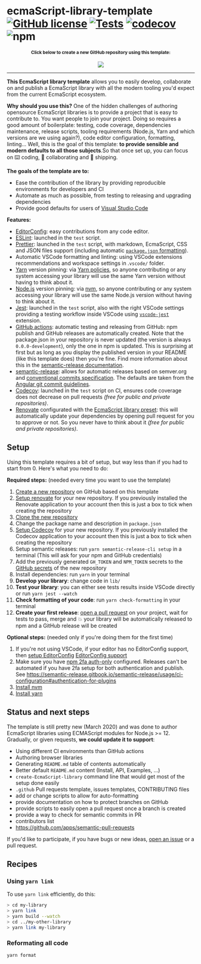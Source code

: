 # ecmaScript-library-template [![GitHub license](https://img.shields.io/github/license/varora1406/ecmascript-library-template?style=flat)](https://github.com/varora1406/ecmascript-library-template/blob/master/LICENSE) [![Tests](https://github.com/varora1406/ecmascript-library-template/workflows/CI/badge.svg)](https://github.com/varora1406/ecmascript-library-template/actions) [![codecov](https://codecov.io/gh/varora1406/ecmascript-library-template/branch/master/graph/badge.svg)](https://codecov.io/gh/varora1406/ecmascript-library-template) ![npm](https://img.shields.io/npm/varora1406/ecmascript-library-template)

<p align="center">
<small><b>Click below to create a new GitHub repository using this template:</b></small>
<br/><br/><a href="https://github.com/varora1406/ecmascript-library-template/generate">
<img src="https://img.shields.io/badge/use%20this-template-blue?logo=github">
</a>
</p>

---

**This EcmaScript library template** allows you to easily develop, collaborate on and publish a EcmaScript library with all the modern tooling you'd expect from the current EcmaScript ecosystem.

**Why should you use this?** One of the hidden challenges of authoring opensource EcmaScript libraries is to provide a project that is easy to contribute to. You want people to join your project. Doing so requires a good amount of boilerplate: testing, code coverage, dependencies maintenance, release scripts, tooling requirements (Node.js, Yarn and which versions are we using again?), code editor configuration, formatting, linting... Well, this is the goal of this template: **to provide sensible and modern defaults to all those subjects**.So that once set up, you can focus on ⌨️ coding, 🙌 collaborating and 🚀 shipping.

**The goals of the template are to:**

- Ease the contribution of the library by providing reproducible environments for developers and CI
- Automate as much as possible, from testing to releasing and upgrading dependencies
- Provide good defaults for users of [Visual Studio Code](https://code.visualstudio.com/)

**Features:**

- [EditorConfig](https://editorconfig.org/): easy contributions from any code editor.
- [ESLint](https://eslint.org/): launched in the `test` script.
- [Prettier](https://prettier.io/): launched in the `test` script, with markdown, EcmaScript, CSS and JSON files support (including automatic [`package.json` formatting](https://github.com/matzkoh/prettier-plugin-packagejson)).
- Automatic VSCode formatting and linting: using VSCode extensions recommendations and workspace settings in .`vscode/` folder.
- [Yarn](http://yarnpkg.com/) version pinning: via [Yarn policies](https://classic.yarnpkg.com/en/docs/cli/policies/), so anyone contributing or any system accessing your library will use the same Yarn version without having to think about it.
- [Node.js](https://nodejs.org/) version pinning: via [nvm](https://github.com/nvm-sh/nvm), so anyone contributing or any system accessing your library will use the same Node.js version without having to think about it.
- [Jest](https://jestjs.io/): launched in the `test` script, also with the right VSCode settings providing a testing workflow inside VSCode using [`vscode-jest`](https://github.com/jest-community/vscode-jest) extension.
- [GitHub actions](https://github.com/features/actions): automatic testing and releasing from GitHub: npm publish and GitHub releases are automatically created. Note that the package.json in your repository is never updated (the version is always `0.0.0-development`), only the one in npm is updated. This is surprising at first but as long as you display the published version in your README (like this template does) then you're fine. Find more information about this in the [semantic-release documentation](https://semantic-release.gitbook.io/semantic-release/support/faq#why-is-the-package-jsons-version-not-updated-in-my-repository).
- [semantic-release](https://semantic-release.gitbook.io/semantic-release/): allows for automatic releases based on semver.org and [conventional commits specification](https://www.conventionalcommits.org/). The defaults are taken from the [Angular git commit guidelines](https://github.com/angular/angular.js/blob/master/DEVELOPERS.md#-git-commit-guidelines).
- [Codecov](https://codecov.io/): launched in the `test` script on CI, ensures code coverage does not decrease on pull requests _(free for public and private repositories)_.
- [Renovate](https://renovate.whitesourcesoftware.com/) configurated with the [EcmaScript library preset](https://docs.renovatebot.com/presets-config/#configjs-lib): this will automatically update your dependencies by opening pull request for you to approve or not. So you never have to think about it _(free for public and private repositories)_.

## Setup

Using this template requires a bit of setup, but way less than if you had to start from 0. Here's what you need to do:

**Required steps:** (needed every time you want to use the template)

1. [Create a new repository](https://github.com/new) on GitHub based on this template
1. [Setup renovate](https://github.com/apps/renovate) for your new repository. If you previously installed the Renovate application to your account then this is just a box to tick when creating the repository
1. [Clone the new repository](https://help.github.com/en/github/creating-cloning-and-archiving-repositories/cloning-a-repository)
1. Change the package name and description in `package.json`
1. [Setup Codecov](https://github.com/apps/codecov) for your new repository. If you previously installed the Codecov application to your account then this is just a box to tick when creating the repository
1. Setup semantic releases: run `yarn semantic-release-cli setup` in a terminal (This will ask for your npm and GitHub credentials)
1. Add the previously generated `GH_TOKEN` and `NPM_TOKEN` secrets to the [GitHub secrets](https://help.github.com/en/actions/configuring-and-managing-workflows/creating-and-storing-encrypted-secrets#creating-encrypted-secrets) of the new repository
1. Install dependencies: run `yarn` in your terminal
1. **Develop your library**: change code in `lib/`
1. **Test your library**: you can either see tests results inside VSCode directly or run `yarn jest --watch`
1. **Check formatting of your code**: run `yarn check-formatting` in your terminal
1. **Create your first release**: [open a pull request](https://help.github.com/en/desktop/contributing-to-projects/creating-a-pull-request) on your project, wait for tests to pass, merge and 💥 your library will be automatically released to npm and a GitHub release will be created

**Optional steps:** (needed only if you're doing them for the first time)

1. If you're not using VSCode, if your editor has no EditorConfig support, then [setup EditorConfig](https://editorconfig.org/#download) [EditorConfig support](https://editorconfig.org/)
1. Make sure you have [npm 2fa auth-only](https://docs.npmjs.com/about-two-factor-authentication#authorization-only) configured. Releases can't be automated if you have 2fa setup for both authentication and publish. See https://semantic-release.gitbook.io/semantic-release/usage/ci-configuration#authentication-for-plugins
1. [Install nvm](https://github.com/nvm-sh/nvm)
1. [Install yarn](https://classic.yarnpkg.com/en/docs/install#alternatives-stable)

## Status and next steps

The template is still pretty new (March 2020) and was done to author EcmaScript libraries using ECMAScript modules for Node.js >= 12. Gradually, or given requests, **we could update it to support**:

- Using different CI environments than GitHub actions
- Authoring browser libraries
- Generating `README.md` table of contents automatically
- Better default `README.md` content (Install, API, Examples, ...)
- `create-EcmaScript-library` command line that would get most of the setup done easily
- `.github` Pull requests template, issues templates, CONTRIBUTING files
- add or change scripts to allow for auto-formatting
- provide documentation on how to protect branches on GitHub
- provide scripts to easily open a pull request once a branch is created
- provide a way to check for semantic commits in PR
- contributors list
- https://github.com/apps/semantic-pull-requests

If you'd like to participate, if you have bugs or new ideas, [open an issue](https://github.com/varora1406/ecmascript-library-template/issues/new) or a pull request.

## Recipes

### Using `yarn link`

To use `yarn link` efficiently, do this:

```bash
> cd my-library
> yarn link
> yarn build --watch
> cd ../my-other-library
> yarn link my-library
```

### Reformating all code

```bash
yarn format
```

